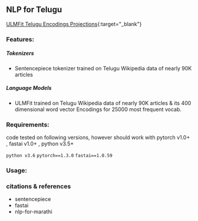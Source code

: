 
## NLP for Telugu

[ULMFit Telugu Encodings Projections](https://projector.tensorflow.org/?config=https://raw.githubusercontent.com/Asrst/telugu/master/configs/ulmfit_encodings_projection.json){:target="_blank"}


### Features:

##### Tokenizers
- Sentencepiece tokenizer trained on Telugu Wikipedia data of nearly 90K articles

##### Language Models
- ULMFit trained on Telugu Wikipedia data of nearly 90K articles & its 400 dimensional word vector Encodings for 25000 most frequent vocab.

### Requirements:

code tested on following versions, however should work with pytorch v1.0+ , fastai v1.0+ , python v3.5+

`python v3.6`
`pytorch==1.3.0`
`fastai==1.0.59`

### Usage:




### citations & references

- sentencepiece
- fastai
- nlp-for-marathi
